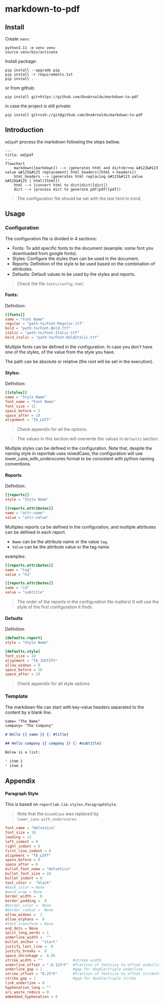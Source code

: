 # markdown-to-pdf

## Install

Create `venv`:
```shell
python3.11 -m venv venv
source venv/bin/activate
```

Install package:
```shell
pip install --upgrade pip
pip install -r requirements.txt
pip install .
```

or from github:
```shell
pip install git+https://github.com/OnoArnaldo/markdown-to-pdf
```

in case the project is still private:
```shell
pip install git+ssh://git@github.com/OnoArnaldo/markdown-to-pdf
```


## Introduction

`md2pdf` process the markdown following the steps bellow.

```mermaid
---
title: md2pdf
---
flowchart
    markdown([markdown]) --> |generates html and dict<br>no &#123&#123 value &#125&#125 replacement| html_headers([html + headers])
    html_headers --> |generates html replacing &#123&#123 value &#125&#125 | html([html])
    html --> |convert html to dict|dict([dict])
    dict --> |process dict to generate pdf|pdf([pdf])
```

> The configuration file should be set with
> the last html in mind.


## Usage

### Configuration

The configuration file is divided in 4 sections:

* Fonts: To add specific fonts to the document 
    (example: some font you downloaded from google fonts).
* Styles: Configure the styles than can be used in the document.
* Reports: Definition of the style to be used based on the 
    combination of attributes.
* Defaults: Default values to be used by the styles and reports.

> Check the file `tests/config.toml`.


#### Fonts:

Definition:
```toml
[[fonts]]
name = "Font Name"
regular = "path-to/Font-Regular.ttf"
bold = "path-to/Font-Bold.ttf"
italic = "path-to/Font-Italic.ttf"
bold_italic = "path-to/Font-BoldItalic.ttf"
```

Multiple fonts can be defined in the configuration. In case you don't have 
one of the styles, of the value from the style you have.

The path can be absolute or relative (the root will be set in the execution).


#### Styles:

Definition:
```toml
[[styles]]
name = "Style Name"
font_name = "Font Name"
font_size = 12
space_before = 5
space_after = 10
alignment = "TA_LEFT"
```

> Check appendix for all the options.

> The values in this section will overwrite the values in `defaults` section.

Multiple styles can be defined in the configuration. Note that, 
despite the naming style in reportlab uses mixedCase, the configuration will use 
lower_case_with_underscores format to be consistent with python
naming conventions.


#### Reports

Definition:
```toml
[[reports]]
style = "Style Name"

[[reports.attributes]]
name = "attr-name"
value = "attr-value"
```

Multiples reports ca be defined in the configuration, and multiple attributes
can be defined in each report.

* `Name` can be the attribute name or the value `tag`.
* `Value` can be the attribute value or the tag name.

examples:
```toml
[[reports.attributes]]
name = "tag"
value = "h2"

[[reports.attributes]]
name = "id"
value = "subtitle"
```

> The order of the reports in the configuration file matters!
> It will use the style of the first configuration it finds.


#### Defaults

Definition
```toml
[defaults.report]
style = "Style Name"

[defaults.style]
font_size = 10
alignment = "TA_JUSTIFY"
allow_widows = 0
space_before = 10
space_after = 10
```

> Check appendix for all style options.


### Template

The markdown file can start with key-value headers separated 
to the content by a blank line.

```markdown
name= "The Name"
company= "The Company"

# Hello {{ name }} {: #title}

## Hello company {{ company }} {: #subtitle}

Below is a list:

* item 1
* item 2
```


## Appendix

#### Paragraph Style

This is based on `reportlab.lib.styles.ParagraphStyle`.

> Note that the `mixedCase` was replaced by `lower_case_with_underscores`.

```toml
font_name = "Helvetica"
font_size = 10
leading = 12
left_indent = 0
right_indent = 0
first_line_indent = 0
alignment = "TA_LEFT"
space_before = 0
space_after = 0
bullet_font_name = "Helvetica"
bullet_font_size = 10
bullet_indent = 0
text_color =  "black"
#back_color = None
#word_wrap = None
border_width =  0
border_padding =  0
#border_color =  None
#border_radius =  None
allow_widows =  1
allow_orphans =  0
#text_transform = None
end_dots = None
split_long_words = 1
underline_width =  ""
bullet_anchor =  "start"
justify_last_line =  0
justify_breaks =  0
space_shrinkage =  0.05
strike_width = ""              #stroke width
underline_offset = "-0.125*F"  #fraction of fontsize to offset underlines
underline_gap = 1              #gap for double/triple underline
strike_offset = "0.25*F"       #fraction of fontsize to offset strikethrough
strike_gap = 1                 #gap for double/triple strike
link_underline = 0
hyphenation_lang = ""
uri_waste_reduce = 0
embedded_hyphenation = 0
```